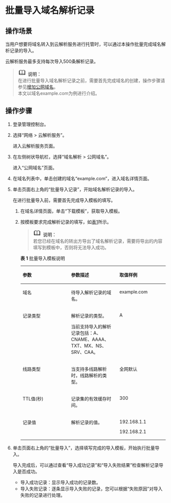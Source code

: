 # 批量导入域名解析记录<a name="zh-cn_topic_0122878506"></a>

## 操作场景<a name="section1140885813467"></a>

当用户想要将域名转入到云解析服务进行托管时，可以通过本操作批量完成域名解析记录的导入。

云解析服务最多支持每次导入500条解析记录。

>![](public_sys-resources/icon-note.gif) **说明：**   
>在进行批量导入域名解析记录之前，需要首先完成域名的创建，操作步骤请参见[增加公网域名](管理公网域名.md#section52845971102319)。  
>本文以域名example.com为例进行介绍。  

## 操作步骤<a name="section5370171114710"></a>

1.  登录管理控制台。
2.  选择“网络 \> 云解析服务”。

    进入云解析服务页面。

3.  在左侧树状导航栏，选择“域名解析 \> 公网域名”。

    进入“公网域名”页面。

4.  在域名列表中，单击创建的域名“example.com”，进入域名详情页面。
5.  单击页面右上角的“批量导入记录”，开始域名解析记录的导入。

    在进行批量导入前，需要首先完成导入模板的填写。

    1.  在域名详情页面，单击“下载模板”，获取导入模板。
    2.  按模板要求完成解析记录的填写，如[表1](#table15806544152820)所示。

        >![](public_sys-resources/icon-note.gif) **说明：**   
        >若您已经在域名的转出方导出了域名解析记录，需要将导出的内容填写到模板中，否则将无法导入成功。  

        **表 1**  批量导入模板说明

        <a name="table15806544152820"></a>
        <table><thead align="left"><tr id="row108061443287"><th class="cellrowborder" valign="top" width="33.33333333333333%" id="mcps1.2.4.1.1"><p id="p4806244102818"><a name="p4806244102818"></a><a name="p4806244102818"></a>参数</p>
        </th>
        <th class="cellrowborder" valign="top" width="33.33333333333333%" id="mcps1.2.4.1.2"><p id="p48063447282"><a name="p48063447282"></a><a name="p48063447282"></a>参数描述</p>
        </th>
        <th class="cellrowborder" valign="top" width="33.33333333333333%" id="mcps1.2.4.1.3"><p id="p168071444102811"><a name="p168071444102811"></a><a name="p168071444102811"></a>取值样例</p>
        </th>
        </tr>
        </thead>
        <tbody><tr id="row380719442280"><td class="cellrowborder" valign="top" width="33.33333333333333%" headers="mcps1.2.4.1.1 "><p id="p5807644182814"><a name="p5807644182814"></a><a name="p5807644182814"></a>域名</p>
        </td>
        <td class="cellrowborder" valign="top" width="33.33333333333333%" headers="mcps1.2.4.1.2 "><p id="p1180720441286"><a name="p1180720441286"></a><a name="p1180720441286"></a>待导入解析记录的域名。</p>
        </td>
        <td class="cellrowborder" valign="top" width="33.33333333333333%" headers="mcps1.2.4.1.3 "><p id="p16807144192810"><a name="p16807144192810"></a><a name="p16807144192810"></a>example.com</p>
        </td>
        </tr>
        <tr id="row880719449289"><td class="cellrowborder" valign="top" width="33.33333333333333%" headers="mcps1.2.4.1.1 "><p id="p18078447287"><a name="p18078447287"></a><a name="p18078447287"></a>记录类型</p>
        </td>
        <td class="cellrowborder" valign="top" width="33.33333333333333%" headers="mcps1.2.4.1.2 "><p id="p19297120153711"><a name="p19297120153711"></a><a name="p19297120153711"></a>解析记录的类型。</p>
        <p id="p1680734417285"><a name="p1680734417285"></a><a name="p1680734417285"></a>当前支持导入的解析记录包括：A、CNAME、AAAA、TXT、MX、NS、SRV、CAA。</p>
        </td>
        <td class="cellrowborder" valign="top" width="33.33333333333333%" headers="mcps1.2.4.1.3 "><p id="p5807104492815"><a name="p5807104492815"></a><a name="p5807104492815"></a>A</p>
        </td>
        </tr>
        <tr id="row1780711447286"><td class="cellrowborder" valign="top" width="33.33333333333333%" headers="mcps1.2.4.1.1 "><p id="p2080784482810"><a name="p2080784482810"></a><a name="p2080784482810"></a>线路类型</p>
        </td>
        <td class="cellrowborder" valign="top" width="33.33333333333333%" headers="mcps1.2.4.1.2 "><p id="p12807124416287"><a name="p12807124416287"></a><a name="p12807124416287"></a>当支持多线路解析时，线路解析的类型。</p>
        </td>
        <td class="cellrowborder" valign="top" width="33.33333333333333%" headers="mcps1.2.4.1.3 "><p id="p380774472819"><a name="p380774472819"></a><a name="p380774472819"></a>全网默认</p>
        </td>
        </tr>
        <tr id="row128071944112812"><td class="cellrowborder" valign="top" width="33.33333333333333%" headers="mcps1.2.4.1.1 "><p id="p680712447284"><a name="p680712447284"></a><a name="p680712447284"></a>TTL值(秒)</p>
        </td>
        <td class="cellrowborder" valign="top" width="33.33333333333333%" headers="mcps1.2.4.1.2 "><p id="p12807144132810"><a name="p12807144132810"></a><a name="p12807144132810"></a>记录集的有效缓存时间。</p>
        </td>
        <td class="cellrowborder" valign="top" width="33.33333333333333%" headers="mcps1.2.4.1.3 "><p id="p13807644182814"><a name="p13807644182814"></a><a name="p13807644182814"></a>300</p>
        </td>
        </tr>
        <tr id="row10546336103012"><td class="cellrowborder" valign="top" width="33.33333333333333%" headers="mcps1.2.4.1.1 "><p id="p154733653013"><a name="p154733653013"></a><a name="p154733653013"></a>记录值</p>
        </td>
        <td class="cellrowborder" valign="top" width="33.33333333333333%" headers="mcps1.2.4.1.2 "><p id="p15547173613306"><a name="p15547173613306"></a><a name="p15547173613306"></a>解析记录的值。</p>
        </td>
        <td class="cellrowborder" valign="top" width="33.33333333333333%" headers="mcps1.2.4.1.3 "><p id="p12210172717525"><a name="p12210172717525"></a><a name="p12210172717525"></a>192.168.1.1</p>
        <p id="p1421019275522"><a name="p1421019275522"></a><a name="p1421019275522"></a>192.168.2.1</p>
        </td>
        </tr>
        </tbody>
        </table>


6.  单击页面右上角的“批量导入”，选择填写完成的导入模板，开始执行批量导入。

    导入完成后，可以通过查看“导入成功记录”和“导入失败结果”检查解析记录导入是否成功。

    -   导入成功记录：显示导入成功的记录数。
    -   导入失败记录：逐条显示导入失败的记录，您可以根据“失败原因”对导入失败的记录进行处理。


